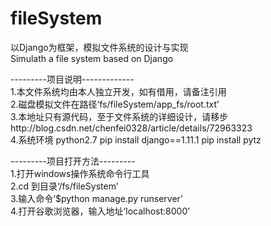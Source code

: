 # fileSystem

以Django为框架，模拟文件系统的设计与实现   
Simulath a file system based on Django

---------项目说明-------------     
1.本文件系统均由本人独立开发，如有借用，请备注引用     
2.磁盘模拟文件在路径‘fs/fileSystem/app_fs/root.txt’     
3.本地址只有源代码，至于文件系统的详细设计，请移步http://blog.csdn.net/chenfei0328/article/details/72963323      
4.系统环境
  python2.7
  pip install django==1.11.1
  pip install pytz

---------项目打开方法---------     
1.打开windows操作系统命令行工具     
2.cd 到目录‘/fs/fileSystem’    
3.输入命令‘$python manage.py runserver’    
4.打开谷歌浏览器，输入地址‘localhost:8000’    

